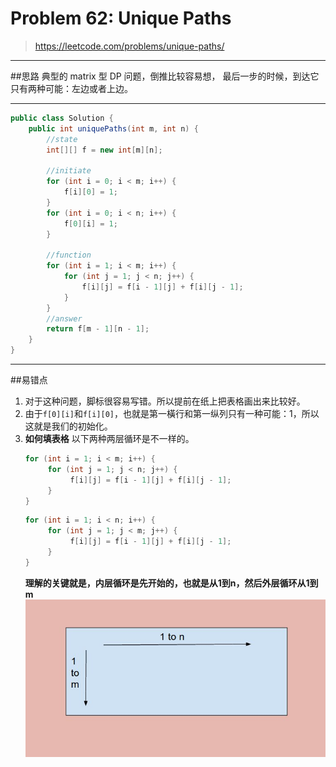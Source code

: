 
# Problem 62: Unique Paths


> https://leetcode.com/problems/unique-paths/

------------------------------------
##思路
典型的 matrix 型 DP 问题，倒推比较容易想， 最后一步的时候，到达它只有两种可能：左边或者上边。

---------------------------------
```java
public class Solution {
    public int uniquePaths(int m, int n) {
        //state
        int[][] f = new int[m][n];
        
        //initiate
        for (int i = 0; i < m; i++) {
            f[i][0] = 1;
        }
        for (int i = 0; i < n; i++) {
            f[0][i] = 1;
        }
        
        //function
        for (int i = 1; i < m; i++) {
            for (int j = 1; j < n; j++) {
                f[i][j] = f[i - 1][j] + f[i][j - 1];
            }
        }
        //answer
        return f[m - 1][n - 1];
    }
}
```
-------------------------
##易错点

1. 对于这种问题，脚标很容易写错。所以提前在纸上把表格画出来比较好。
2. 由于```f[0][i]```和```f[i][0]```，也就是第一橫行和第一纵列只有一种可能：1，所以这就是我们的初始化。
3. **如何填表格** 以下两种两层循环是不一样的。
   ```java
   for (int i = 1; i < m; i++) {
        for (int j = 1; j < n; j++) {
             f[i][j] = f[i - 1][j] + f[i][j - 1];
        }
   }
   ```
   ```java
   for (int i = 1; i < n; i++) {
        for (int j = 1; j < m; j++) {
             f[i][j] = f[i - 1][j] + f[i][j - 1];
        }
   }
   ```
   **理解的关键就是，内层循环是先开始的，也就是从1到n，然后外层循环从1到m**
   ![](2DLoop.jpg)
































